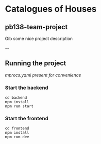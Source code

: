 # Catalogues of Houses
## pb138-team-project

Gib some nice project description

--

## Running the project
_mprocs.yaml present for convenience_

### Start the backend
```
cd backend
npm install
npm run start
```

### Start the frontend
```
cd frontend
npm install
npm run dev
```

